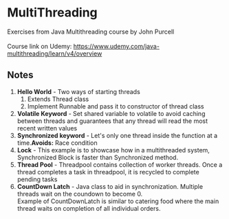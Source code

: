 # MultiThreading
Exercises from Java Multithreading course by John Purcell
<br/><br/>
Course link on Udemy: https://www.udemy.com/java-multithreading/learn/v4/overview 

## Notes

1. **Hello World** - Two ways of starting threads 
   1. Extends Thread class
   1. Implement Runnable and pass it to constructor of thread class
1. **Volatile Keyword** - Set shared variable to volatile to avoid caching between threads
	 and guarantees that any thread will read the most recent written values
1. **Synchronized keyword** - Let's only one thread inside the function at a time.**Avoids:** Race condition
1. **Lock** - This example is to showcase how in a multithreaded system, Synchronized Block is faster than Synchronized method. 
1. **Thread Pool** - Threadpool contains collection of worker threads. Once a thread completes a task in threadpool, it is recycled to complete pending tasks
1. **CountDown Latch** - Java class to aid in synchronization. Multiple threads wait on the coundown to become 0. <br/>Example of CountDownLatch is similar to catering food where the main thread waits on completion of all individual orders.<br/>

